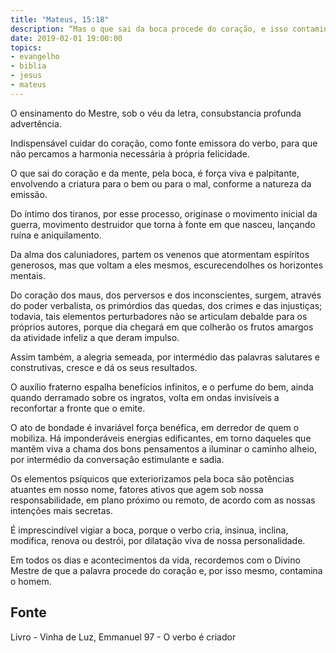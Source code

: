 ```yaml
---
title: "Mateus, 15:18"
description: “Mas o que sai da boca procede do coração, e isso contamina o homem.” Jesus
date: 2019-02-01 19:00:00
topics: 
- evangelho
- biblia
- jesus
- mateus
---
```


O ensinamento do Mestre, sob o véu da letra, consubstancia profunda
advertência.

Indispensável cuidar do coração, como fonte emissora do verbo, para que
não percamos a harmonia necessária à própria felicidade.

O que sai do coração e da mente, pela boca, é força viva e palpitante,
envolvendo a criatura para o bem ou para o mal, conforme a natureza da emissão.

Do íntimo dos tiranos, por esse processo, origina­se o movimento inicial da
guerra, movimento destruidor que torna à fonte em que nasceu, lançando ruína e
aniquilamento.

Da alma dos caluniadores, partem os venenos que atormentam espíritos
generosos, mas que voltam a eles mesmos, escurecendo­lhes os horizontes mentais.

Do coração dos maus, dos perversos e dos inconscientes, surgem, através
do poder verbalista, os primórdios das quedas, dos crimes e das injustiças; todavia,
tais elementos perturbadores não se articulam debalde para os próprios autores,
porque dia chegará em que colherão os frutos amargos da atividade infeliz a que
deram impulso.

Assim também, a alegria semeada, por intermédio das palavras salutares e
construtivas, cresce e dá os seus resultados.

O auxílio fraterno espalha benefícios infinitos, e o perfume do bem, ainda
quando derramado sobre os ingratos, volta em ondas invisíveis a reconfortar a fronte
que o emite.

O ato de bondade é invariável força benéfica, em derredor de quem o
mobiliza. Há imponderáveis energias edificantes, em torno daqueles que mantêm
viva a chama dos bons pensamentos a iluminar o caminho alheio, por intermédio da
conversação estimulante e sadia.

Os elementos psíquicos que exteriorizamos pela boca são potências
atuantes em nosso nome, fatores ativos que agem sob nossa responsabilidade, em
plano próximo ou remoto, de acordo com as nossas intenções mais secretas.

É imprescindível vigiar a boca, porque o verbo cria, insinua, inclina,
modifica, renova ou destrói, por dilatação viva de nossa personalidade.

Em todos os dias e acontecimentos da vida, recordemos com o Divino
Mestre de que a palavra procede do coração e, por isso mesmo, contamina o homem.


## Fonte
Livro - Vinha de Luz, Emmanuel
97 - O verbo é criador
